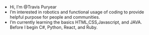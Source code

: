 - Hi, I’m @Travis Puryear
- I’m interested in robotics and functional usage of coding to provide helpful purpose for people and communities. 
- I’m currently learning the basics HTML,CSS,Javascript, and JAVA. Before I begin C#, Python, React, and Ruby. 


<!---
Erebus009/Erebus009 is a ✨ special ✨ repository because its `README.md` (this file) appears on your GitHub profile.
You can click the Preview link to take a look at your changes.
--->
